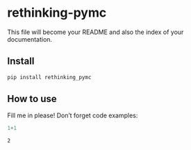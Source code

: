 rethinking-pymc
================

<!-- WARNING: THIS FILE WAS AUTOGENERATED! DO NOT EDIT! -->

This file will become your README and also the index of your
documentation.

## Install

``` sh
pip install rethinking_pymc
```

## How to use

Fill me in please! Don’t forget code examples:

``` python
1+1
```

    2
